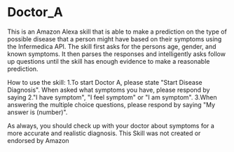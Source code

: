# Doctor_A

This is an Amazon Alexa skill that is able to make a prediction on the type of possible disease that a person might have 
based on their symptoms using the Infermedica API. The skill first asks for the persons age, gender, and known symptoms. It 
then parses the responses and intelligently asks follow up questions until the skill has enough evidence to make a 
reasonable prediction.

How to use the skill:
  1.To start Doctor A, please state "Start Disease Diagnosis". When asked what symptoms you have, please respond by saying 
  2."I have symptom", "I feel symptom" or "I am symptom". 
  3.When answering the multiple choice questions, please respond by saying "My answer is (number)". 
  
As always, you should check up with your doctor about symptoms for a more accurate and realistic diagnosis. 
This Skill was not created or endorsed by Amazon
